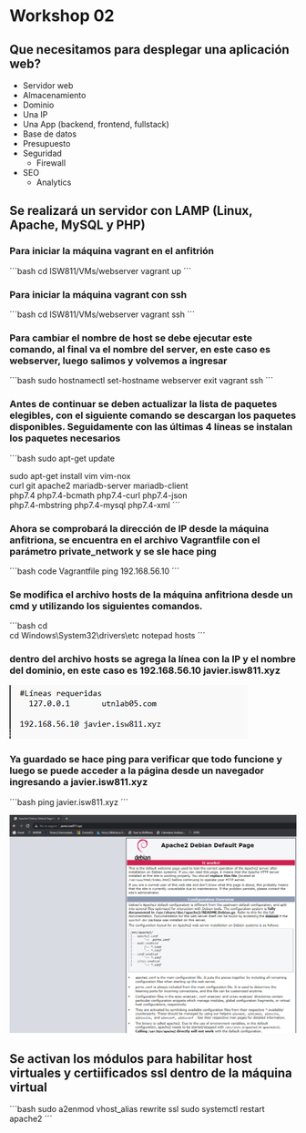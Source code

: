 # Workshop 02

## Que necesitamos para desplegar una aplicación web?

- Servidor web
- Almacenamiento
- Dominio
- Una IP
- Una App (backend, frontend, fullstack)
- Base de datos
- Presupuesto
- Seguridad
    - Firewall
- SEO
    - Analytics

## Se realizará un servidor con LAMP (Linux, Apache, MySQL y PHP)

### Para iniciar la máquina vagrant en el anfitrión

´´´bash
cd ISW811/VMs/webserver
vagrant up
´´´

### Para iniciar la máquina vagrant con ssh

´´´bash
cd ISW811/VMs/webserver
vagrant ssh
´´´

### Para cambiar el nombre de host se debe ejecutar este comando, al final va el nombre del server, en este caso es webserver, luego salimos y volvemos a ingresar

´´´bash
sudo hostnamectl set-hostname webserver
exit
vagrant ssh
´´´

### Antes de continuar se deben actualizar la lista de paquetes elegibles, con el siguiente comando se descargan los paquetes disponibles. Seguidamente con las últimas 4 líneas se instalan los paquetes necesarios

´´´bash
sudo apt-get update

sudo apt-get install vim vim-nox \
curl git apache2 mariadb-server mariadb-client \
php7.4 php7.4-bcmath php7.4-curl php7.4-json \
php7.4-mbstring php7.4-mysql php7.4-xml
´´´

### Ahora se comprobará la dirección de IP desde la máquina anfitriona, se encuentra en el archivo Vagrantfile con el parámetro private_network y se sle hace ping

´´´bash
code Vagrantfile
ping 192.168.56.10
´´´

### Se modifica el archivo hosts de la máquina anfitriona desde un cmd y utilizando los siguientes comandos.

´´´bash
cd \
cd Windows\System32\drivers\etc
notepad hosts
´´´

### dentro del archivo hosts se agrega la línea con la IP y el nombre del dominio, en este caso es 192.168.56.10 javier.isw811.xyz
![img](Images/Captura%20de%20pantalla%202023-05-30%20202556.png)

### Ya guardado se hace ping para verificar que todo funcione y luego se puede acceder a la página desde un navegador ingresando a javier.isw811.xyz

´´´bash
ping javier.isw811.xyz
´´´

![img](Images/page.png)

## Se activan los módulos para habilitar host virtuales y certiificados ssl dentro de la máquina virtual

´´´bash
sudo a2enmod vhost_alias rewrite ssl
sudo systemctl restart apache2
´´´